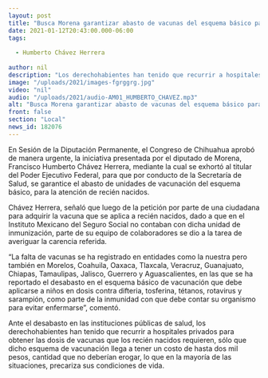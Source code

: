 ```yaml
---
layout: post
title: "Busca Morena garantizar abasto de vacunas del esquema básico para recién nacidos"
date: 2021-01-12T20:43:00.000-06:00
tags:
  
  - Humberto Chávez Herrera
  
author: nil
description: "Los derechohabientes han tenido que recurrir a hospitales privados para obtener las dosis de vacunas que los recién nacidos requieren"
image: "/uploads/2021/images-fgrggrg.jpg"
video: "nil"
audio: "/uploads/2021/audio-AM01_HUMBERTO_CHAVEZ.mp3"
alt: "Busca Morena garantizar abasto de vacunas del esquema básico para recién nacidos"
front: false
section: "Local"
news_id: 182076
---
```


En Sesión de la Diputación Permanente, el Congreso de Chihuahua aprobó de manera urgente, la iniciativa presentada por el diputado de Morena, Francisco Humberto Chávez Herrera, mediante la cual se exhortó al titular del Poder Ejecutivo Federal, para que por conducto de la Secretaría de Salud, se garantice el abasto de unidades de vacunación del esquema básico, para la atención de recién nacidos.

Chávez Herrera, señaló que luego de la petición por parte de una ciudadana para adquirir la vacuna que se aplica a recién nacidos, dado a que en el Instituto Mexicano del Seguro Social no contaban con dicha unidad de inmunización, parte de su equipo de colaboradores se dio a la tarea de averiguar la carencia referida.

“La falta de vacunas se ha registrado en entidades como la nuestra pero también en Morelos, Coahuila, Oaxaca, Tlaxcala, Veracruz, Guanajuato, Chiapas, Tamaulipas, Jalisco, Guerrero y Aguascalientes, en las que se ha reportado el desabasto en el esquema básico de vacunación que debe aplicarse a niños en dosis contra difteria, tosferina, tétanos, rotavirus y sarampión, como parte de la inmunidad con que debe contar su organismo para evitar enfermarse”, comentó.

Ante el desabasto en las instituciones públicas de salud, los derechohabientes han tenido que recurrir a hospitales privados para obtener las dosis de vacunas que los recién nacidos requieren, sólo que dicho esquema de vacunación llega a tener un costo de hasta dos mil pesos, cantidad que no deberían erogar, lo que en la mayoría de las situaciones, precariza sus condiciones de vida.